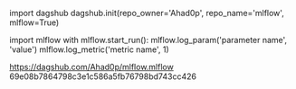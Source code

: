 import dagshub
dagshub.init(repo_owner='Ahad0p', repo_name='mlflow', mlflow=True)

import mlflow
with mlflow.start_run():
  mlflow.log_param('parameter name', 'value')
  mlflow.log_metric('metric name', 1)

  https://dagshub.com/Ahad0p/mlflow.mlflow
  69e08b7864798c3e1c586a5fb76798bd743cc426